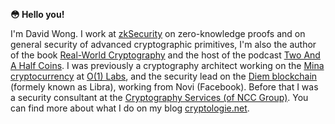 **😳 Hello you!**

I'm David Wong. I work at [zkSecurity](https://www.zksecurity.xyz) on zero-knowledge proofs and on general security of advanced cryptographic primitives, I'm also the author of the book [Real-World Cryptography](https://www.manning.com/books/real-world-cryptography?a_aid=Realworldcrypto&a_bid=ad500e09) and the host of the podcast [Two And A Half Coins](https://podcasts.apple.com/us/podcast/two-and-a-half-coins/id1642630194). I was previously a cryptography architect working on the [Mina cryptocurrency](https://minaprotocol.com/) at [O(1) Labs](https://o1labs.org/), and the security lead on the [Diem blockchain](https://www.diem.com) (formely known as Libra), working from Novi (Facebook). Before that I was a security consultant at the [Cryptography Services (of NCC Group)](https://www.nccgroup.com/us/). You can find more about what I do on my blog [cryptologie.net](https://www.cryptologie.net).
